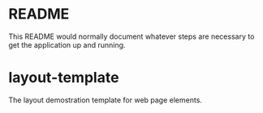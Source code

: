 # README

This README would normally document whatever steps are necessary to get the
application up and running.

# layout-template
The layout demostration template for web page elements.

